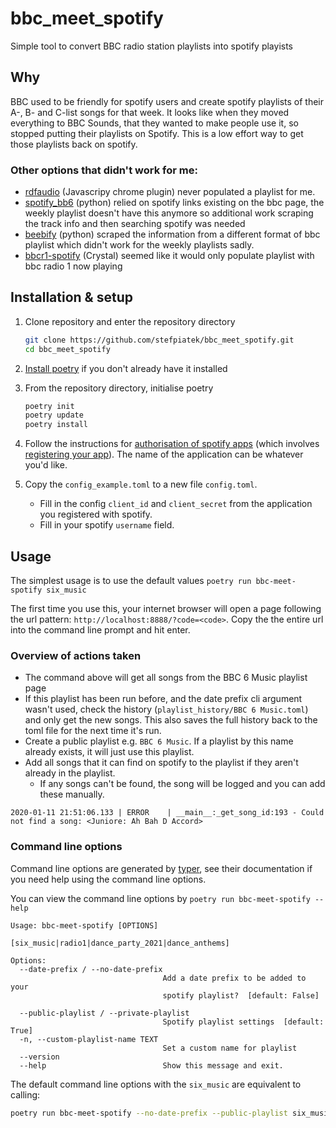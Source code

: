 # bbc_meet_spotify
Simple tool to convert BBC radio station playlists into spotify playists

## Why

BBC used to be friendly for spotify users and create spotify playlists of their A-, B- and C-list songs for that week.
It looks like when they moved everything to BBC Sounds, that they wanted to make people use it, so stopped putting
their playlists on Spotify. This is a low effort way to get those playlists back on spotify.

### Other options that didn't work for me:

- [rdfaudio](https://github.com/hubgit/rdfaudio)  (Javascripy chrome plugin) never populated a playlist for me.
- [spotify_bb6](https://github.com/louridas/spotify_bbc6/blob/master/spotify_bbc6.py) (python) relied on spotify 
  links existing on the bbc page, the weekly playlist doesn't have this anymore so additional work 
  scraping the track info and then searching spotify was needed
- [beebify](https://github.com/adamobeng/beebify) (python) scraped the information from a different format
  of bbc playlist which didn't work for the weekly playlists sadly.
- [bbcr1-spotify](https://github.com/denysvitali/bbcr1-spotify) (Crystal) seemed like it would only populate playlist 
  with bbc radio 1 now playing
  
## Installation & setup

1. Clone repository and enter the repository directory

    ```bash
    git clone https://github.com/stefpiatek/bbc_meet_spotify.git
    cd bbc_meet_spotify
    ```

1. [Install poetry](https://python-poetry.org/docs/#installation) if you don't already have it installed

1. From the repository directory, initialise poetry

   ```bash
   poetry init
   poetry update
   poetry install
   ```

1. Follow the instructions for [authorisation of spotify apps](https://spotipy.readthedocs.io/en/latest/#authorized-requests)
   (which involves [registering your app](https://developer.spotify.com/dashboard/)). 
   The name of the application can be whatever you'd like. 

1. Copy the `config_example.toml` to a new file `config.toml`.
   - Fill in the config `client_id` and `client_secret` from the application you registered with spotify.
   - Fill in your spotify `username` field.


## Usage

The simplest usage is to use the default values `poetry run bbc-meet-spotify six_music`

The first time you use this, your internet browser will open a page following the url pattern: 
`http://localhost:8888/?code=<code>`. Copy the the entire url into the command line prompt and hit enter.

### Overview of actions taken

- The command above will get all songs from the BBC 6 Music playlist page
- If this playlist has been run before, and the date prefix cli argument wasn't used,
  check the history (`playlist_history/BBC 6 Music.toml`) and only get the new songs.
  This also saves the full history back to the toml file for the next time it's run. 
- Create a public playlist e.g. `BBC 6 Music`.
  If a playlist by this name already exists, it will just use this playlist.
- Add all songs that it can find on spotify to the playlist if they aren't already in the playlist.
    - If any songs can't be found, the song will be logged and you can add these manually.

`2020-01-11 21:51:06.133 | ERROR    | __main__:_get_song_id:193 - Could not find a song: <Juniore: Ah Bah D Accord>`

    

### Command line options

Command line options are generated by [typer](https://typer.tiangolo.com/), 
see their documentation if you need help using the command line options.  


You can view the command line options by `poetry run bbc-meet-spotify --help`

```text
Usage: bbc-meet-spotify [OPTIONS] 
                        [six_music|radio1|dance_party_2021|dance_anthems]

Options:
  --date-prefix / --no-date-prefix
                                  Add a date prefix to be added to your
                                  spotify playlist?  [default: False]

  --public-playlist / --private-playlist
                                  Spotify playlist settings  [default: True]
  -n, --custom-playlist-name TEXT
                                  Set a custom name for playlist
  --version
  --help                          Show this message and exit.
```

The default command line options with the `six_music` are equivalent to calling: 

```bash
poetry run bbc-meet-spotify --no-date-prefix --public-playlist six_music
```

